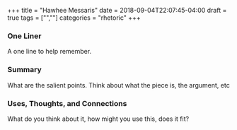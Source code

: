 +++
title = "Hawhee Messaris"
date = 2018-09-04T22:07:45-04:00
draft = true
tags = ["",""]
categories = "rhetoric"
+++
### One Liner
A one line to help remember.

### Summary
What are the salient points. Think about what the piece is, the argument, etc

### Uses, Thoughts, and Connections
What do you think about it, how might you use this, does it fit?
